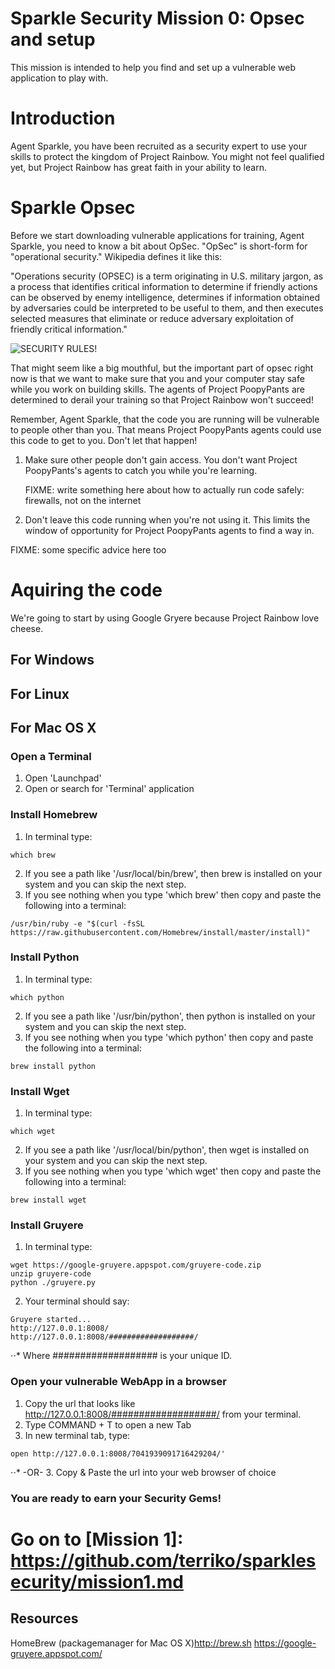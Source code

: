 # Sparkle Security Mission 0: Opsec and setup

This mission is intended to help you find and set up a vulnerable web
application to play with.

# Introduction

Agent Sparkle, you have been recruited as a security expert to use your skills
to protect the kingdom of Project Rainbow.  You might not feel qualified yet,
but Project Rainbow has great faith in your ability to learn.

# Sparkle Opsec

Before we start downloading vulnerable applications for training, Agent
Sparkle, you need to know a bit about OpSec.  "OpSec" is short-form for
"operational security."  Wikipedia defines it like this:

"Operations security (OPSEC) is a term originating in U.S. military jargon, as
a process that identifies critical information to determine if friendly actions
can be observed by enemy intelligence, determines if information obtained by
adversaries could be interpreted to be useful to them, and then executes
selected measures that eliminate or reduce adversary exploitation of friendly
critical information."

![SECURITY RULES!](http://www.quickmeme.com/img/e0/e0ab7d30d57972802de828fe13459fb3bdac3b61496ea58988f6d4c038f32b9f.jpg "Security Rules!")

That might seem like a big mouthful, but the important part of opsec right now
is that we want to make sure that you and your computer stay safe while you
work on building skills. The agents of Project PoopyPants are determined to
derail your training so that Project Rainbow won't succeed!

Remember, Agent Sparkle, that the code you are running will be vulnerable to
people other than you.  That means Project PoopyPants agents could use this
code to get to you.  Don't let that happen!

1. Make sure other people don't gain access.
	You don't want Project PoopyPants's agents to catch you while
   you're learning.

   FIXME: write something here about how to actually run code safely: firewalls, not on the internet

2. Don't leave this code running when you're not using it.  This limits the
window of opportunity for Project PoopyPants agents to find a way in.

  FIXME: some specific advice here too

# Aquiring the code

We're going to start by using Google Gryere because Project Rainbow
love cheese.

## For Windows

## For Linux

## For Mac OS X

### Open a Terminal

1. Open 'Launchpad'
2. Open or search for 'Terminal' application

### Install Homebrew

1. In terminal type: 
```
which brew
```
2. If you see a path like '/usr/local/bin/brew', then brew is installed on your system and you can skip the next step.
3. If you see nothing when you type 'which brew' then copy and paste the following into a terminal:
```
/usr/bin/ruby -e "$(curl -fsSL https://raw.githubusercontent.com/Homebrew/install/master/install)"
```

### Install Python

1. In terminal type: 
```
which python
```
2. If you see a path like '/usr/bin/python', then python is installed on your system and you can skip the next step.
3. If you see nothing when you type 'which python' then copy and paste the following into a terminal:
```
brew install python
```

### Install Wget

1. In terminal type: 
```
which wget
```
2. If you see a path like '/usr/local/bin/python', then wget is installed on your system and you can skip the next step.
3. If you see nothing when you type 'which wget' then copy and paste the following into a terminal:
```
brew install wget
```

### Install Gruyere

1. In terminal type:
```
wget https://google-gruyere.appspot.com/gruyere-code.zip
unzip gruyere-code
python ./gruyere.py
```
2. Your terminal should say:
```
Gruyere started...
http://127.0.0.1:8008/
http://127.0.0.1:8008/###################/
```
⋅⋅* Where ################### is your unique ID.

### Open your vulnerable WebApp in a browser

1. Copy the url that looks like http://127.0.0.1:8008/###################/ from your terminal.
2. Type COMMAND + T to open a new Tab
3. In new terminal tab, type:
```
open http://127.0.0.1:8008/7041939091716429204/' 
```
⋅⋅* -OR-
3. Copy & Paste the url into your web browser of choice

### You are ready to earn your Security Gems!
# Go on to [Mission 1]: https://github.com/terriko/sparklesecurity/mission1.md

## Resources

HomeBrew (packagemanager for Mac OS X)http://brew.sh
https://google-gruyere.appspot.com/




